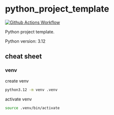# python_project_template

[![Github Actions Workflow](https://github.com/DiogoCarapito/python_project_template/actions/workflows/main.yaml/badge.svg)](https://github.com/DiogoCarapito/python_project_template/actions/workflows/main.yaml)

Python project template.

Python version: 3.12

## cheat sheet

### venv

create venv

```bash
python3.12 -m venv .venv
```

activate venv

```bash
source .venv/bin/activate
```
